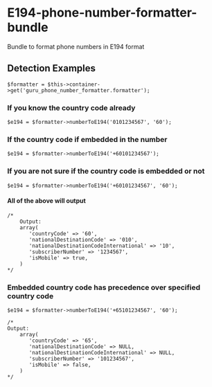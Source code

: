 # E194-phone-number-formatter-bundle
Bundle to format phone numbers in E194 format

## Detection Examples
    $formatter = $this->container->get('guru_phone_number_formatter.formatter');

### If you know the country code already
    $e194 = $formatter->numberToE194('0101234567', '60');

### If the country code if embedded in the number
    $e194 = $formatter->numberToE194('+60101234567');

### If you are not sure if the country code is embedded or not
    $e194 = $formatter->numberToE194('+60101234567', '60');

#### All of the above will output
    /*
        Output:
        array(
           'countryCode' => '60',
           'nationalDestinationCode' => '010',
           'nationalDestinationCodeInternational' => '10',
           'subscriberNumber' => '1234567',
           'isMobile' => true,
        )
    */

### Embedded country code has precedence over specified country code
    $e194 = $formatter->numberToE194('+65101234567', '60');

    /*
    Output:
        array(
           'countryCode' => '65',
           'nationalDestinationCode' => NULL,
           'nationalDestinationCodeInternational' => NULL,
           'subscriberNumber' => '101234567',
           'isMobile' => false,
        )
    */


